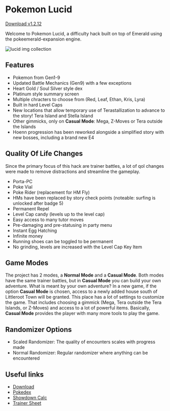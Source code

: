 # Pokemon Lucid
[Download v1.2.12](https://pklucid.github.io/Pokemon-Lucid/src/download.html)

Welcome to Pokemon Lucid, a difficulty hack built on top of Emerald using the pokeemerald-expansion engine.

![lucid img collection](https://pklucid.github.io/Pokemon-Lucid/src/img_collection.png)

## Features
  * Pokemon from Gen1-9
  * Updated Battle Mechanics (Gen9) with a few exceptions
  * Heart Gold / Soul Silver style dex
  * Platinum style summary screen
  * Multiple chracters to choose from (Red, Leaf, Ethan, Kris, Lyra)
  * Built in hard Level Caps
  * New locations that allow temporary use of Terastallization to advance to the story! Tera Island and Stella Island
  * Other gimmicks, only on **Casual Mode**: Mega, Z-Moves or Tera outside the Islands
  * Hoenn progression has been reworked alongside a simplified story with new bosses, including a brand new E4

## Quality Of Life Changes
Since the primary focus of this hack are trainer battles, a lot of qol changes were made to remove distractions and streamline the gameplay.
  * Porta-PC
  * Poke Vial
  * Poke Rider (replacement for HM Fly)
  * HMs have been replaced by story check points (noteable: surfing is unlocked after badge 5)
  * Permanent Repel
  * Level Cap candy (levels up to the level cap)
  * Easy access to many tutor moves
  * Pre-damaging and pre-statusing in party menu
  * Instant Egg Hatching
  * Infinite money
  * Running shoes can be toggled to be permanent
  * No grinding, levels are increased with the Level Cap Key Item

## Game Modes
The project has 2 modes, a **Normal Mode** and a **Casual Mode**. Both modes have the same trainer battles, but in **Casual Mode** you can build your own adventure. What is meant by your own adventure? In a new game, if the option **Casual Mode** is chosen, access to a newly added house south of Littleroot Town will be granted. This place has a lot of settings to customize the game. That includes choosing a gimmick (Mega, Tera outside the Tera Islands, or Z-Moves) and access to a lot of powerful items. Basically, **Casual Mode** provides the player with many more tools to play the game.

## Randomizer Options
  * Scaled Randomizer: The quality of encounters scales with progress made
  * Normal Randomizer: Regular randomizer where anything can be encountered

## Useful links
  * <a href="https://pklucid.github.io/Pokemon-Lucid/src/download.html" target="_blank">Download</a>
  * <a href="https://lucid-dex.vercel.app" target="_blank">Pokedex</a>
  * <a href="https://pklucid.github.io/Pokemon-Lucid-Calc/" target="_blank">Showdown Calc</a>
  * <a href="https://lucid-dex.vercel.app/src/roxanne_split.html" target="_blank">Trainer Sheet</a>
